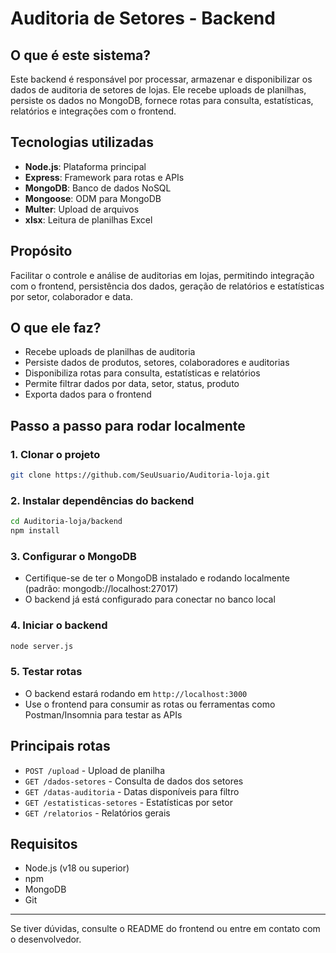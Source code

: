 # Auditoria de Setores - Backend

## O que é este sistema?
Este backend é responsável por processar, armazenar e disponibilizar os dados de auditoria de setores de lojas. Ele recebe uploads de planilhas, persiste os dados no MongoDB, fornece rotas para consulta, estatísticas, relatórios e integrações com o frontend.

## Tecnologias utilizadas
- **Node.js**: Plataforma principal
- **Express**: Framework para rotas e APIs
- **MongoDB**: Banco de dados NoSQL
- **Mongoose**: ODM para MongoDB
- **Multer**: Upload de arquivos
- **xlsx**: Leitura de planilhas Excel

## Propósito
Facilitar o controle e análise de auditorias em lojas, permitindo integração com o frontend, persistência dos dados, geração de relatórios e estatísticas por setor, colaborador e data.

## O que ele faz?
- Recebe uploads de planilhas de auditoria
- Persiste dados de produtos, setores, colaboradores e auditorias
- Disponibiliza rotas para consulta, estatísticas e relatórios
- Permite filtrar dados por data, setor, status, produto
- Exporta dados para o frontend

## Passo a passo para rodar localmente

### 1. Clonar o projeto

```sh
git clone https://github.com/SeuUsuario/Auditoria-loja.git
```

### 2. Instalar dependências do backend

```sh
cd Auditoria-loja/backend
npm install
```

### 3. Configurar o MongoDB
- Certifique-se de ter o MongoDB instalado e rodando localmente (padrão: mongodb://localhost:27017)
- O backend já está configurado para conectar no banco local

### 4. Iniciar o backend

```sh
node server.js
```

### 5. Testar rotas
- O backend estará rodando em `http://localhost:3000`
- Use o frontend para consumir as rotas ou ferramentas como Postman/Insomnia para testar as APIs

## Principais rotas
- `POST /upload` - Upload de planilha
- `GET /dados-setores` - Consulta de dados dos setores
- `GET /datas-auditoria` - Datas disponíveis para filtro
- `GET /estatisticas-setores` - Estatísticas por setor
- `GET /relatorios` - Relatórios gerais

## Requisitos
- Node.js (v18 ou superior)
- npm
- MongoDB
- Git

---
Se tiver dúvidas, consulte o README do frontend ou entre em contato com o desenvolvedor.
